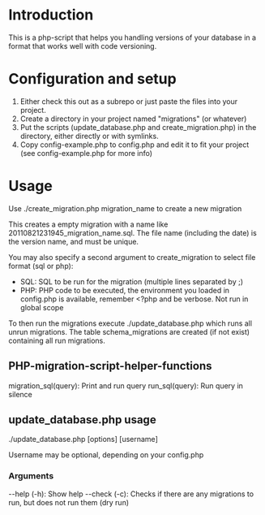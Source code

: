 Introduction
==============
This is a php-script that helps you handling versions of your database in a format that works well with code versioning.

Configuration and setup
=============
1. Either check this out as a subrepo or just paste the files into your project.
1. Create a directory in your project named "migrations" (or whatever)
1. Put the scripts (update_database.php and create_migration.php) in the directory, either directly or with symlinks.
1. Copy config-example.php to config.php and edit it to fit your project (see config-example.php for more info)

Usage
============
Use ./create_migration.php migration_name to create a new migration

This creates a empty migration with a name like 20110821231945_migration_name.sql.
The file name (including the date) is the version name, and must be unique.

You may also specify a second argument to create_migration to select file format (sql or php):
* SQL: SQL to be run for the migration (multiple lines separated by ;)
* PHP: PHP code to be executed, the environment you loaded in config.php is available, remember <?php and be verbose. Not run in global scope

To then run the migrations execute ./update_database.php which runs all unrun migrations.
The table schema_migrations are created (if not exist) containing all run migrations.

PHP-migration-script-helper-functions
-------------------------------------
migration_sql(query): Print and run query
run_sql(query): Run query in silence

update_database.php usage
------------------------------
./update_database.php [options] [username]

Username may be optional, depending on your config.php

### Arguments
--help (-h): Show help
--check (-c): Checks if there are any migrations to run, but does not run them (dry run)
